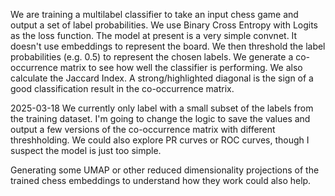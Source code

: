 We are training a multilabel classifier to take an input chess game and output a set of label probabilities. We use Binary Cross Entropy with Logits as the loss function.
The model at present is a very simple convnet. It doesn't use embeddings to represent the board.
We then threshold the label probabilities (e.g. 0.5) to represent the chosen labels.
We generate a co-occurrence matrix to see how well the classifier is performing. We also calculate the Jaccard Index.
A strong/highlighted diagonal is the sign of a good classification result in the co-occurrence matrix.

2025-03-18
We currently only label with a small subset of the labels from the training dataset. I'm going to change the logic to save the values and output a few versions of the co-occurrence matrix with different threshholding. We could also explore PR curves or ROC curves, though I suspect the model is just too simple.

Generating some UMAP or other reduced dimensionality projections of the trained chess embeddings to understand how they work could also help.
